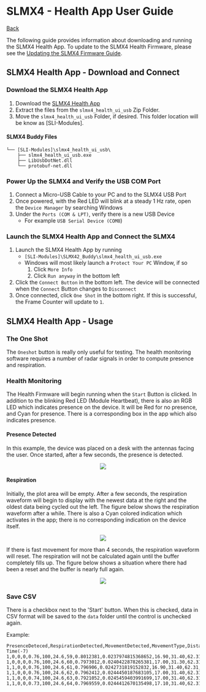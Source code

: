 # SLMX4 - Health App User Guide

[Back](readme.md)

The following guide provides information about downloading and running the SLMX4 Health App. To update to the SLMX4 Health Firmware, please see the [Updating the SLMX4 Firmware Guide](insecure_fw_update.md).

## SLMX4 Health App - Download and Connect
### Download the SLMX4 Health App
1. Download the [SLMX4 Health App](https://www.dropbox.com/s/8uffmmg2k6pqq62/slmx4_health_ui_usb.zip?dl=1)
2. Extract the files from the `slmx4_health_ui_usb` Zip Folder.
3. Move the `slmx4_health_ui_usb` Folder, if desired. This folder location will be know as [SLI-Modules].
#### SLMX4  Buddy Files
    └── [SLI-Modules]\slmx4_health_ui_usb\
        ├── slmx4_health_ui_usb.exe
        ├── LibUsbDotNet.dll
        └── protobuf-net.dll

### Power Up the SLMX4 and Verify the USB COM Port
1. Connect a Micro-USB Cable to your PC and to the SLMX4 USB Port
2. Once powered, with the Red LED will blink at a steady 1 Hz rate, open the `Device Manager` by searching Windows
3. Under the `Ports (COM & LPT)`, verify there is a new USB Device
    - For example `USB Serial Device (COM8`)

### Launch the SLMX4 Health App and Connect the SLMX4
1. Launch the SLMX4 Health App by running
    - `[SLI-Modules]\SLMX42_Buddy\slmx4_health_ui_usb.exe`
    - Windows will most likely launch a `Protect Your PC` Window, if so
        1. Click `More Info`
        2. Click `Run anyway` in the bottom left
2. Click the `Connect Button` in the bottom left. The device will be connected when the `Connect` Button changes to `Disconnect`
3. Once connected, click `One Shot` in the bottom right. If this is successful, the Frame Counter will update to `1`.

## SLMX4 Health App - Usage
### The One Shot
The `Oneshot` button is really only useful for testing. The health monitoring software requires a number of radar signals in order to compute presence and respiration.

### Health Monitoring
The Health Firmware will begin running when the `Start` Button is clicked. In addition to the blinking Red LED (Module Heartbeat), there is also an RGB LED which indicates presence on the device. It will be Red for no presence, and Cyan for presence. There is a corresponding box in the app which also indicates presence.

#### Presence Detected
In this example, the device was placed on a desk with the antennas facing the user. Once started, after a few seconds, the presence is detected.
<p align="center">
  <img src="../images/health_app/presence.png" />
</p>

#### Respiration
Initially, the plot area will be empty. After a few seconds, the respiration waveform will begin to display with the newest data at the right and the oldest data being cycled out the left. The figure below shows the respiration waveform after a while. There is also a Cyan colored indication which activates in the app; there is no corresponding indication on the device itself.
<p align="center">
  <img src="../images/health_app/respiration.png" />
</p>

If there is fast movement for more than 4 seconds, the respiration waveform will reset. The respiration will not be calculated again until the buffer completely fills up. The figure below shows a situation where there had been a reset and the buffer is nearly full again.  
<p align="center">
  <img src="../images/health_app/fast_movement_reset.png" />
</p>

### Save CSV
There is a checkbox next to the 'Start' button. When this is checked, data in CSV format will be saved to the `data` folder until the control is unchecked again.

Example:
```
PresenceDeteced,RespirationDetected,MovementDetected,MovementType,Distance,DistanceConf,RespirationRpm,RespirationConf,Rms,RmsStd,Humidity,Temperature,Lux,SPL,UTC Time(-7)
1,0,0,0,0.76,100,24.6,59,0.8012381,0.0237974815368652,16.90,31.40,62.31,,09:47:48.1
1,0,0,0,0.76,100,24.6,60,0.7973012,0.0240422878265381,17.00,31.30,62.31,,09:47:48.2
1,1,0,0,0.76,100,24.6,61,0.796906,0.0242731819152832,16.90,31.40,62.31,,09:47:48.3
1,1,0,0,0.76,100,24.6,62,0.7962412,0.0244450187683105,17.00,31.40,62.31,,09:47:48.4
1,1,0,0,0.74,100,24.6,63,0.7921052,0.0245459403991699,17.00,31.40,62.31,,09:47:48.5
1,1,0,0,0.73,100,24.6,64,0.7969559,0.0244412670135498,17.10,31.40,62.31,,09:47:48.6
```
